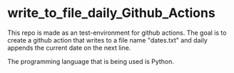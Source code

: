 # write_to_file_daily_Github_Actions
This repo is made as an test-environment for github actions. The goal is to create a github action that writes to a file name "dates.txt" and daily appends the current date on the next line.

The programming language that is being used is Python. 
